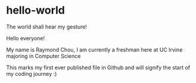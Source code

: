 # hello-world
The world shall hear my gesture!

Hello everyone!

My name is Raymond Chou, I am currently a freshman here at UC Irvine majoring in Computer Science

This marks my first ever published file in Github and will signify the start of my coding journey :)
